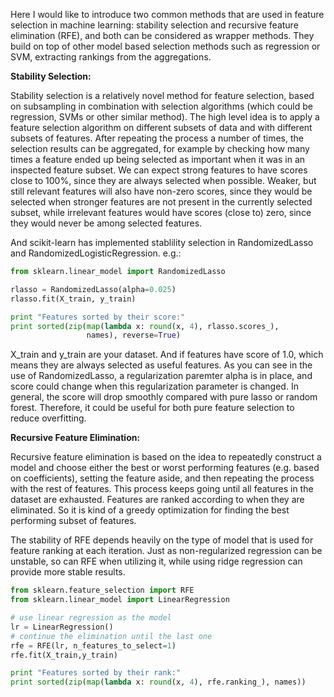 Here I would like to introduce two common methods that are used in feature selection in machine learning: stability selection and recursive feature elimination (RFE), and both can be considered as wrapper methods. They build on top of other model based selection methods such as regression or SVM, extracting rankings from the aggregations.

**Stability Selection:**

Stability selection is a relatively novel method for feature selection, based on subsampling in combination with selection algorithms (which could be regression, SVMs or other similar method). The high level idea is to apply a feature selection algorithm on different subsets of data and with different subsets of features. After repeating the process a number of times, the selection results can be aggregated, for example by checking how many times a feature ended up being selected as important when it was in an inspected feature subset. We can expect strong features to have scores close to 100%, since they are always selected when possible. Weaker, but still relevant features will also have non-zero scores, since they would be selected when stronger features are not present in the currently selected subset, while irrelevant features would have scores (close to) zero, since they would never be among selected features.

And scikit-learn has implemented stablility selection in RandomizedLasso and RandomizedLogisticRegression. e.g.:

```python
from sklearn.linear_model import RandomizedLasso

rlasso = RandomizedLasso(alpha=0.025)
rlasso.fit(X_train, y_train)

print "Features sorted by their score:"
print sorted(zip(map(lambda x: round(x, 4), rlasso.scores_), 
                 names), reverse=True)
```
X_train and y_train are your dataset. And if features have score of 1.0, which means they are always selected as useful features. As you can see in the use of RandomizedLasso, a regularization paremter alpha is in place, and score could change when this regularization parameter is changed. In general, the score will drop smoothly compared with pure lasso or random forest. Therefore, it could be useful for both pure feature selection to reduce overfitting.

**Recursive Feature Elimination:**

Recursive feature elimination is based on the idea to repeatedly construct a model and choose either the best or worst performing features (e.g. based on coefficients), setting the feature aside, and then repeating the process with the rest of features. This process keeps going until all features in the dataset are exhausted. Features are ranked according to when they are eliminated. So it is kind of a greedy optimization for finding the best performing subset of features.

The stability of RFE depends heavily on the type of model that is used for feature ranking at each iteration. Just as non-regularized regression can be unstable, so can RFE when utilizing it, while using ridge regression can provide more stable results.

```python
from sklearn.feature_selection import RFE
from sklearn.linear_model import LinearRegression

# use linear regression as the model
lr = LinearRegression()
# continue the elimination until the last one
rfe = RFE(lr, n_features_to_select=1)
rfe.fit(X_train,y_train)

print "Features sorted by their rank:"
print sorted(zip(map(lambda x: round(x, 4), rfe.ranking_), names))
```

